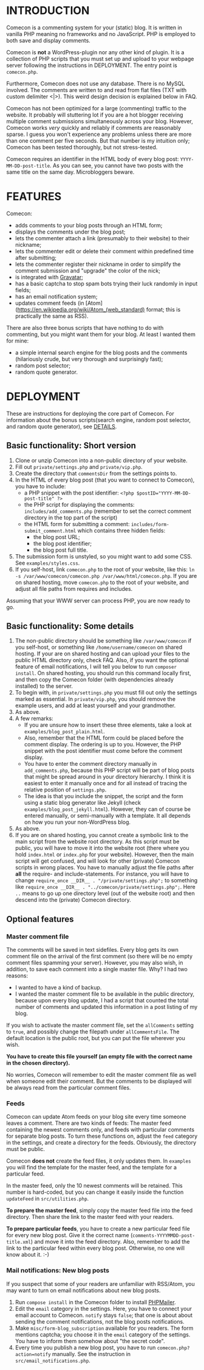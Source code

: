 # INTRODUCTION

Comecon is a commenting system for your (static) blog. It is written in vanilla
PHP meaning no frameworks and no JavaScript. PHP is employed to both save and
display comments.

Comecon is **not** a WordPress-plugin nor any other kind of plugin. It is a
collection of PHP scripts that you must set up and upload to your webpage server
following the instructions in DEPLOYMENT. The entry point is `comecon.php`.

Furthermore, Comecon does not use any database.  There is no MySQL involved.
The comments are written to and read from flat files (TXT with custom delimiter
<|>). This weird design decision is explained below in FAQ.

Comecon has not been optimized for a large (commenting) traffic to the website.
It probably will stuttering lot if you are a hot blogger receiving multiple
comment submissions simultaneously across your blog. However, Comecon works
*very* quickly and reliably if comments are reasonably sparse. I guess you won't
experience any problems unless there are more than one comment per five seconds.
But that number is my intuition only; Comecon has been tested thoroughly, but
not stress-tested.

Comecon requires an identifier in the HTML body of every blog post:
`YYYY-MM-DD-post-title`. As you can see, you cannot have two posts with the same
title on the same day. Microbloggers beware.


# FEATURES

Comecon:

- adds comments to your blog posts through an HTML form;
- displays the comments under the blog post;
- lets the commenter attach a link (presumably to their website) to their
  nickname;
- lets the commenter edit or delete their comment within predefined time after
  submitting;
- lets the commenter register their nickname in order to simplify the comment
  submission and "upgrade" the color of the nick;
- is integrated with [Gravatar](https://gravatar.com);
- has a basic captcha to stop spam bots trying their luck randomly in input
  fields;
- has an email notification system;
- updates comment feeds (in
  [Atom](https://en.wikipedia.org/wiki/Atom_(web_standard) format; this is
  practically the same as RSS).

There are also three bonus scripts that have nothing to do with commenting, but
you might want them for your blog. At least I wanted them for mine:

- a simple internal search engine for the blog posts and the comments
  (hilariously crude, but very thorough and surprisingly fast);
- random post selector;
- random quote generator.



# DEPLOYMENT

These are instructions for deploying the core part of Comecon. For information
about the bonus scripts(search engine, random post selector, and random quote
generator), see [DETAILS](blob/main/DETAILS.md).

## Basic functionality: Short version

1. Clone or unzip Comecon into a non-public directory of your website.
2. Fill out `private/settings.php` and `private/vip.php`.
3. Create the directory that `commentsDir` from the settings points to.
4. In the HTML of every blog post (that you want to connect to Comecon), you
   have to include:
   - a PHP snippet with the post identifier: `<?php $postID="YYYY-MM-DD-post-title" ?>`
   - the PHP script for displaying the comments: `includes/add_comments.php`
     (remember to set the correct comment directory in the top part of the
     script)
   - the HTML form for submitting a comment: `includes/form-submit_comment.html`
     which contains three hidden fields:
     - the blog post URL;
     - the blog post identifier;
     - the blog post full title.
5. The submission form is unstyled, so you might want to add some CSS. See
   `examples/styles.css`.
6. If you self-host, link `comecon.php` to the root of your website, like this:
   `ln -s /var/www/comecon/comecon.php /var/www/html/comecon.php`. If you are on
   shared hosting, move `comecon.php` to the root of your website, and adjust
   all file paths from requires and includes.

Assuming that your WWW server can process PHP, you are now ready to go.

## Basic functionality: Some details

1. The non-public directory should be something like `/var/www/comecon` if you
   self-host, or something like `/home/username/comecon` on shared hosting. If
   your are on shared hosting and can upload your files to the public HTML directory only,
   check FAQ. Also, if you want the optional feature of email notifications, I
   will tell you below to run `composer install`. On shared hosting, you should
   run this command locally first, and then copy the Comecon folder (with
   dependencies already installed) to the server.
2. To begin with, in `private/settings.php` you must fill out only the settings
   marked as essential. In `private/vip.php`, you should remove the example
   users, and add at least yourself and your grandmother.
3. As above.
4. A few remarks:
   - If you are unsure how to insert these three elements, take a look at
     `examples/blog_post_plain.html`.
   - Also, remember that the HTML form could be placed before the comment
     display. The ordering is up to you. However, the PHP snippet with the post
     identifier must come before the comment display.
   - You have to enter the comment directory manually in `add_comments.php`,
     because this PHP script will be part of blog posts that might be spread
     around in your directory hierarchy. I think it is easiest to enter it
     manually once and for all instead of tracing the relative position of
     `settings.php`.
   - The idea is that you include the snippet, the script and the form using a
     static blog generator like Jekyll (check `examples/blog_post_jekyll.html`).
     However, they can of course be entered manually, or semi-manually with a
     template. It all depends on how you run your non-WordPress blog.
5. As above.
6. If you are on shared hosting, you cannot create a symbolic link to the main
   script from the website root directory. As this script must be public, you
   will have to move it into the website root (there where you hold `index.html`
   or `index.php` for your website). However, then the main script will get
   confused, and will look for other (private) Comecon scripts in wrong places.
   You have to manually adjust the file paths after **all** the require- and
   include-statements. For instance, you will have to change `require_once
   __DIR__ . "/private/settings.php";` to something like `require_once __DIR__ .
   "../comecon/private/settings.php";`. Here `..` means to go up one directory
   level (out of the website root) and then descend into the (private) Comecon
   directory.

## Optional features

### Master comment file

The comments will be saved in text sidefiles. Every blog gets its own
comment file on the arrival of the first comment (so there will be no empty comment files
spamming your server). However, you may also wish, in addition, to save each
comment into a single master file. Why? I had two reasons:

- I wanted to have a kind of backup.
- I wanted the master comment file to be available in the public directory,
  because upon every blog update, I had a script that counted the total number
  of comments and updated this information in a post listing of my blog.

If you wish to activate the master comment file, set the `allComments` setting
to `true`, and possibly change the filepath under `allCommentsFile`. The
default location is the public root, but you can put the file wherever you wish.

**You have to create this file yourself (an empty file with the correct name in
the chosen directory).**

No worries, Comecon will remember to edit the master comment file as well when someone
edit their comment. But the comments to be displayed will be always read from
the particular comment files.

### Feeds

Comecon can update Atom feeds on your blog site every time someone leaves a
comment. There are two kinds of feeds: The master feed containing the newest
comments only, and feeds with particular comments for separate blog posts. To
turn these functions on, adjust the `feed` category in the settings, and create
a directory for the feeds. Obviously, the directory must be public.

Comecon **does not** create the feed files, it only updates them. In `examples`
you will find the template for the master feed, and the template for a
particular feed.

In the master feed, only the 10 newest comments will be retained. This number is
hard-coded, but you can change it easily inside the function `updateFeed` in
`src/utilities.php`.

**To prepare the master feed**, simply copy the master feed file into the feed
directory. Then share the link to the master feed with your readers.

**To prepare particular feeds**, you have to create a new particular feed file
for every new blog post. Give it the correct name
(`comments-YYYYMMDD-post-title.xml`) and move it into the feed directory. Also,
remember to add the link to the particular feed within every blog post.
Otherwise, no one will know about it. :-)

### Mail notifications: New blog posts

If you suspect that some of your readers are unfamiliar with RSS/Atom, you may
want to turn on email notifications about new blog posts.

1. Run `compose install` in the Comecon folder to install
   [PHPMailer](https://github.com/PHPMailer/PHPMailer).
2. Edit the `email` category in the settings. Here, you have to connect your
   email account to Comecon. `notify` stays `false`; that one is about about
   sending the comment notifications, not the blog posts notifications.
3. Make `misc/form-blog_subscription` available for you readers. The form
   mentions captcha; you choose it in the `email` category of the settings. You
   have to inform them somehow about "the secret code".
4. Every time you publish a new blog post, you have to run
   `comecon.php?action=notify` manually. See the instruction in
   `src/email_notifications.php`.



